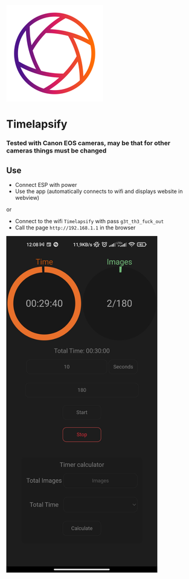 <img src="https://github.com/PugPickles/Timelapsify/blob/7068fa27c50102a97d95cfb147f8dd687d9ee444/stuff/icon.png" width="256" heigh="256">

# Timelapsify

### Tested with Canon EOS cameras, may be that for other cameras things must be changed

## Use

* Connect ESP with power
* Use the app (automatically connects to wifi and displays website in webview)

or

* Connect to the wifi ```Timelapsify``` with pass ```g3t_th3_fuck_out```
* Call the page ```http://192.168.1.1``` in the browser


<img src="https://github.com/PugPickles/Timelapsify/blob/4c4e57f397a1dd98b67742ae611588ed06f26919/stuff/Screenshot.jpg" width="400">
